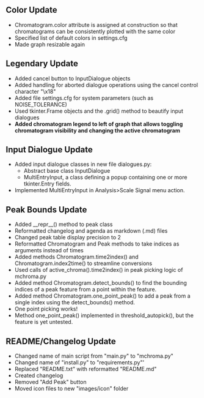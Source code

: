 ## Color Update
- Chromatogram.color attribute is assigned at construction so that chromatograms
    can be consistently plotted with the same color
- Specified list of default colors in settings.cfg
- Made graph resizable again

## Legendary Update
- Added cancel button to InputDialogue objects
- Added handling for aborted dialogue operations using the cancel control
    character "\x18"
- Added file settings.cfg for system parameters (such as NOISE_TOLERANCE)
- Used tkinter.Frame objects and the .grid() method to beautify input dialogues
- **Added chromatogram legend to left of graph that allows toggling chromatogram visibility and changing the active chromatogram**


## Input Dialogue Update
- Added input dialogue classes in new file dialogues.py:
    - Abstract base class InputDialogue
    - MultiEntryInput, a class defining a popup containing one or more
        tkinter.Entry fields.
- Implemented MultiEntryInput in Analysis>Scale Signal menu action.


## Peak Bounds Update
- Added \_\_repr__() method to peak class
- Reformatted changelog and agenda as markdown (.md) files
- Changed peak table display precision to 2
- Reformatted Chromatogram and Peak methods to take indices as arguments
    instead of times
- Added methods Chromatogram.time2index() and Chromatogram.index2time() to
    streamline conversions
- Used calls of active_chroma().time2index() in peak picking logic of
    mchroma.py
- Added method Chromatogram.detect_bounds() to find the bounding indices of a
    peak feature from a point within the feature.
- Added method Chromatogram.one_point_peak() to add a peak from a single index
    using the detect_bounds() method.
- One point picking works!
- Method one_point_peak() implemented in threshold_autopick(), but the feature
    is yet untested.


## README/Changelog Update
- Changed name of main script from "main.py" to "mchroma.py"
- Changed name of "install.py" to "requirements.py"'
- Replaced "README.txt" with reformatted "README.md"
- Created changelog
- Removed "Add Peak" button
- Moved icon files to new "images/icon" folder
